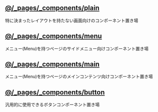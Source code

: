 ## [@/_pages/_components/plain](./plain)
特に決まったレイアウトを持たない画面向けのコンポーネント置き場

## [@/_pages/_components/menu](./menu)
メニュー(Menu)を持つページのサイドメニュー向けコンポーネント置き場

## [@/_pages/_components/main](./main)
メニュー(Menu)を持つページのメインコンテンツ向けコンポーネント置き場

## [@/_pages/_components/button](./button)
汎用的に使用できるボタンコンポーネント置き場

